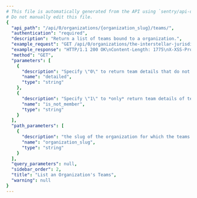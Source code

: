 ```yaml
---
# This file is automatically generated from the API using `sentry/api-docs/generator.py.`
# Do not manually edit this file.
{
  "api_path": "/api/0/organizations/{organization_slug}/teams/", 
  "authentication": "required", 
  "description": "Return a list of teams bound to a organization.", 
  "example_request": "GET /api/0/organizations/the-interstellar-jurisdiction/teams/ HTTP/1.1\nHost: sentry.io\nAuthorization: Bearer <token>", 
  "example_response": "HTTP/1.1 200 OK\nContent-Length: 1775\nX-XSS-Protection: 1; mode=block\nX-Content-Type-Options: nosniff\nContent-Language: en\nAccess-Control-Expose-Headers: X-Sentry-Error, Retry-After\nVary: Accept-Language, Cookie\nAccess-Control-Allow-Methods: GET, POST, HEAD, OPTIONS\nLink: <https://sentry.io/api/0/organizations/the-interstellar-jurisdiction/teams/?&cursor=100:-1:1>; rel=\"previous\"; results=\"false\"; cursor=\"100:-1:1\", <https://sentry.io/api/0/organizations/the-interstellar-jurisdiction/teams/?&cursor=100:1:0>; rel=\"next\"; results=\"false\"; cursor=\"100:1:0\"\nAllow: GET, POST, HEAD, OPTIONS\nAccess-Control-Allow-Origin: *\nAccess-Control-Allow-Headers: X-Sentry-Auth, X-Requested-With, Origin, Accept, Content-Type, Authentication, Authorization, Content-Encoding\nContent-Type: application/json\nX-Frame-Options: deny\n\n[\n  {\n    \"avatar\": {\n      \"avatarType\": \"letter_avatar\", \n      \"avatarUuid\": null\n    }, \n    \"dateCreated\": \"2020-04-23T21:41:03.344674Z\", \n    \"hasAccess\": true, \n    \"id\": \"3\", \n    \"isMember\": true, \n    \"isPending\": false, \n    \"memberCount\": 1, \n    \"name\": \"Ancient Gabelers\", \n    \"projects\": [], \n    \"slug\": \"ancient-gabelers\"\n  }, \n  {\n    \"avatar\": {\n      \"avatarType\": \"letter_avatar\", \n      \"avatarUuid\": null\n    }, \n    \"dateCreated\": \"2020-04-23T21:40:12.847741Z\", \n    \"hasAccess\": true, \n    \"id\": \"2\", \n    \"isMember\": true, \n    \"isPending\": false, \n    \"memberCount\": 1, \n    \"name\": \"Powerful Abolitionist\", \n    \"projects\": [\n      {\n        \"avatar\": {\n          \"avatarType\": \"letter_avatar\", \n          \"avatarUuid\": null\n        }, \n        \"color\": \"#bf5b3f\", \n        \"dateCreated\": \"2020-04-23T21:40:21.969024Z\", \n        \"features\": [\n          \"releases\", \n          \"minidump\", \n          \"issue-alerts-targeting\", \n          \"servicehooks\", \n          \"rate-limits\", \n          \"data-forwarding\"\n        ], \n        \"firstEvent\": null, \n        \"hasAccess\": true, \n        \"id\": \"3\", \n        \"isBookmarked\": false, \n        \"isInternal\": false, \n        \"isMember\": true, \n        \"isPublic\": false, \n        \"name\": \"Prime Mover\", \n        \"platform\": null, \n        \"slug\": \"prime-mover\", \n        \"status\": \"active\"\n      }, \n      {\n        \"avatar\": {\n          \"avatarType\": \"letter_avatar\", \n          \"avatarUuid\": null\n        }, \n        \"color\": \"#3fbf7f\", \n        \"dateCreated\": \"2020-04-23T21:40:12.866734Z\", \n        \"features\": [\n          \"releases\", \n          \"minidump\", \n          \"issue-alerts-targeting\", \n          \"servicehooks\", \n          \"rate-limits\", \n          \"data-forwarding\"\n        ], \n        \"firstEvent\": null, \n        \"hasAccess\": true, \n        \"id\": \"2\", \n        \"isBookmarked\": false, \n        \"isInternal\": false, \n        \"isMember\": true, \n        \"isPublic\": false, \n        \"name\": \"Pump Station\", \n        \"platform\": null, \n        \"slug\": \"pump-station\", \n        \"status\": \"active\"\n      }, \n      {\n        \"avatar\": {\n          \"avatarType\": \"letter_avatar\", \n          \"avatarUuid\": null\n        }, \n        \"color\": \"#bf6e3f\", \n        \"dateCreated\": \"2020-04-23T21:41:03.117614Z\", \n        \"features\": [\n          \"servicehooks\", \n          \"data-forwarding\", \n          \"rate-limits\", \n          \"minidump\", \n          \"issue-alerts-targeting\"\n        ], \n        \"firstEvent\": null, \n        \"hasAccess\": true, \n        \"id\": \"5\", \n        \"isBookmarked\": false, \n        \"isInternal\": false, \n        \"isMember\": true, \n        \"isPublic\": false, \n        \"name\": \"The Spoiled Yoghurt\", \n        \"platform\": null, \n        \"slug\": \"the-spoiled-yoghurt\", \n        \"status\": \"active\"\n      }\n    ], \n    \"slug\": \"powerful-abolitionist\"\n  }\n]", 
  "method": "GET", 
  "parameters": [
    {
      "description": "Specify \"0\" to return team details that do not include projects", 
      "name": "detailed", 
      "type": "string"
    }, 
    {
      "description": "Specify \"1\" to *only* return team details of teams that user is not a member of", 
      "name": "is_not_member", 
      "type": "string"
    }
  ], 
  "path_parameters": [
    {
      "description": "the slug of the organization for which the teams should be listed.", 
      "name": "organization_slug", 
      "type": "string"
    }
  ], 
  "query_parameters": null, 
  "sidebar_order": 2, 
  "title": "List an Organization's Teams", 
  "warning": null
}
---
```

